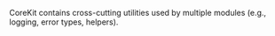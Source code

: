 CoreKit contains cross-cutting utilities used by multiple modules (e.g., logging, error types, helpers).
